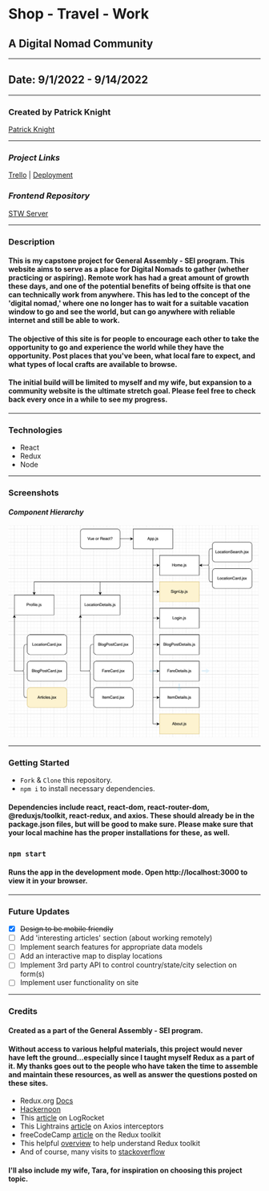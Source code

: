 # Shop - Travel - Work

## A Digital Nomad Community

---

## Date: 9/1/2022 - 9/14/2022

---

### Created by Patrick Knight

[Patrick Knight](https://www.linkedin.com/in/patrick-f-knight/)

---

### **_Project Links_**

[Trello](https://trello.com/b/OW6x9FLC/ga-capstone) | [Deployment](https://frozen-mesa-98703.herokuapp.com/)

### **_Frontend Repository_**

[STW Server](https://github.com/pfknight8/shop_travel_work)

---

### Description

#### This is my capstone project for General Assembly - SEI program. This website aims to serve as a place for Digital Nomads to gather (whether practicing or aspiring). Remote work has had a great amount of growth these days, and one of the potential benefits of being offsite is that one can technically work from anywhere. This has led to the concept of the 'digital nomad,' where one no longer has to wait for a suitable vacation window to go and see the world, but can go anywhere with reliable internet and still be able to work.
#### The objective of this site is for people to encourage each other to take the opportunity to go and experience the world while they have the opportunity. Post places that you've been, what local fare to expect, and what types of local crafts are available to browse.
#### The initial build will be limited to myself and my wife, but expansion to a community website is the ultimate stretch goal. Please feel free to check back every once in a while to see my progress.

---

### Technologies

* React
* Redux
* Node

---

### Screenshots

#### **_Component Hierarchy_**

<img alt="component hierarchy diagram" width='500' src="./public/STW_CHD.png" />

---

### Getting Started

- `Fork` & `Clone` this repository.
- `npm i` to install necessary dependencies.

#### Dependencies include react, react-dom, react-router-dom, @reduxjs/toolkit, react-redux, and axios. These should already be in the package.json files, but will be good to make sure. Please make sure that your local machine has the proper installations for these, as well.

### `npm start`

#### Runs the app in the development mode. Open http://localhost:3000 to view it in your browser.

---

### Future Updates

- [x] ~~Design to be mobile friendly~~
- [ ] Add 'interesting articles' section (about working remotely)
- [ ] Implement search features for appropriate data models
- [ ] Add an interactive map to display locations
- [ ] Implement 3rd party API to control country/state/city selection on form(s)
- [ ] Implement user functionality on site

---

### Credits

#### Created as a part of the General Assembly - SEI program.

#### Without access to various helpful materials, this project would never have left the ground...especially since I taught myself Redux as a part of it. My thanks goes out to the people who have taken the time to assemble and maintain these resources, as well as answer the questions posted on these sites.

* Redux.org [Docs](https://redux.js.org/)
*  [Hackernoon](https://hackernoon.com/110percent-complete-jwt-authentication-with-django-and-react-2020-iejq34ta)
* This [article](https://blog.logrocket.com/handling-user-authentication-redux-toolkit/) on LogRocket
* This Lightrains [article](https://lightrains.com/blogs/axios-intercepetors-react/) on Axios interceptors
* freeCodeCamp [article](https://www.freecodecamp.org/news/how-to-manage-state-in-a-react-app/#reduxtoolkit) on the Redux toolkit
* This helpful [overview](https://blog.bitsrc.io/simplifying-redux-with-redux-toolkit-6236c28cdfcb) to help understand Redux toolkit
* And of course, many visits to [stackoverflow](https://stackoverflow.com/)

#### I'll also include my wife, Tara, for inspiration on choosing this project topic.